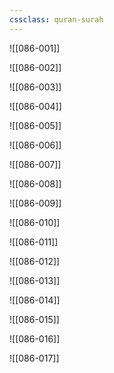 ```yaml
---
cssclass: quran-surah
---
```


![[086-001]]

![[086-002]]

![[086-003]]

![[086-004]]

![[086-005]]

![[086-006]]

![[086-007]]

![[086-008]]

![[086-009]]

![[086-010]]

![[086-011]]

![[086-012]]

![[086-013]]

![[086-014]]

![[086-015]]

![[086-016]]

![[086-017]]

